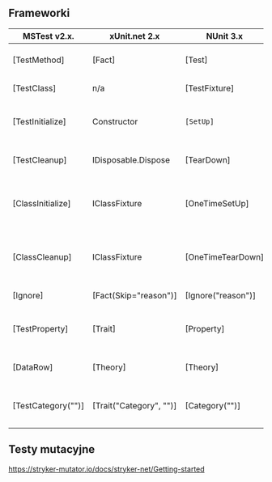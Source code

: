 
## Frameworki

| MSTest v2.x.         | xUnit.net 2.x             | NUnit 3.x            | Comments                                           |
| -------------------- | ------------------------- | -------------------- | -------------------------------------------------- |
| \[TestMethod\]       | \[Fact\]                  | \[Test\]             | Marks a test method.                               |
| \[TestClass\]        | n/a                       | \[TestFixture\]      | Marks a test class.                                |
| \[TestInitialize\]   | Constructor               | `[SetUp]`            | Triggered before every test case.                  |
| \[TestCleanup\]      | IDisposable.Dispose       | \[TearDown\]         | Triggered after every test case.                   |
| \[ClassInitialize\]  | IClassFixture<T>          | \[OneTimeSetUp\]     | One-time triggered method before test cases start. |
| \[ClassCleanup\]     | IClassFixture<T>          | \[OneTimeTearDown\]  | One-time triggered method after test cases end.    |
| \[Ignore\]           | \[Fact(Skip="reason")\]   | \[Ignore("reason")\] | Ignores a test case.                               |
| \[TestProperty\]     | \[Trait\]                 | \[Property\]         | Sets arbitrary metadata on a test.                 |
| \[DataRow\]          | \[Theory\]                | \[Theory\]           | Configures a data-driven test.                     |
| \[TestCategory("")\] | \[Trait("Category", "")\] | \[Category("")\]     | Categorizes the test cases or classes.             |

  
## Testy mutacyjne
https://stryker-mutator.io/docs/stryker-net/Getting-started
